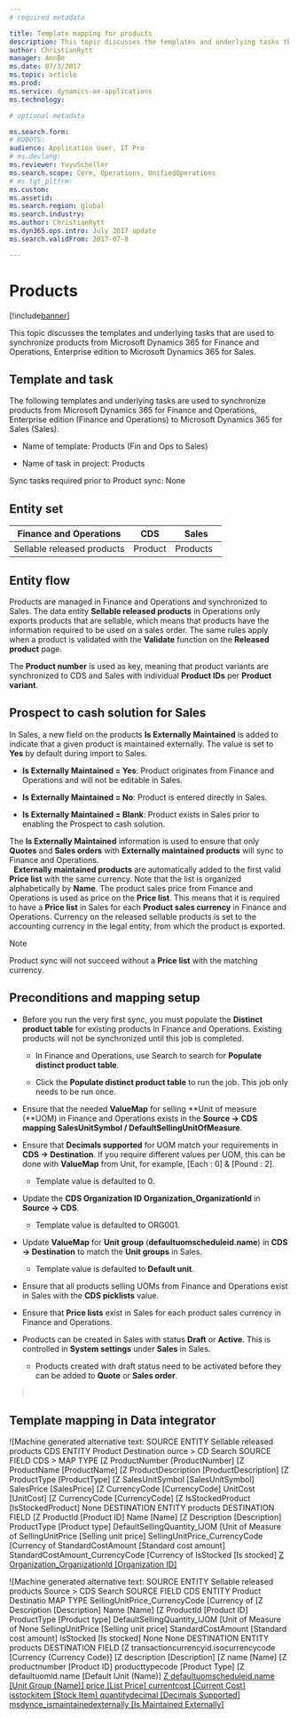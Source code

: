 ```yaml
---
# required metadata

title: Template mapping for products
description: This topic discusses the templates and underlying tasks that are used to synchronize products from Microsoft Dynamics 365 for Finance and Operations, Enterprise edition to Microsoft Dynamics 365 for Sales.
author: ChristianRytt
manager: AnnBe
ms.date: 07/3/2017
ms.topic: article
ms.prod: 
ms.service: dynamics-ax-applications
ms.technology: 

# optional metadata

ms.search.form: 
# ROBOTS: 
audience: Application User, IT Pro
# ms.devlang: 
ms.reviewer: YuyuScheller
ms.search.scope: Core, Operations, UnifiedOperations
# ms.tgt_pltfrm: 
ms.custom: 
ms.assetid: 
ms.search.region: global
ms.search.industry: 
ms.author: ChristianRytt
ms.dyn365.ops.intro: July 2017 update 
ms.search.validFrom: 2017-07-8

---
```


# Products

[!include[banner](../includes/banner.md)]

This topic discusses the templates and underlying tasks that are used to synchronize products from Microsoft Dynamics 365 for Finance and Operations, Enterprise edition to Microsoft Dynamics 365 for Sales.

## Template and task

The following templates and underlying tasks are used to synchronize products from Microsoft Dynamics 365 for Finance and Operations, Enterprise edition (Finance and Operations) to Microsoft Dynamics 365 for Sales (Sales).

-   Name of template: Products (Fin and Ops to Sales)

-   Name of task in project: Products

Sync tasks required prior to Product sync: None

## Entity set

| **Finance and Operations** | **CDS** | **Sales**  |
|----------------------------|---------|------------|
| Sellable released products | Product | Products   |

## Entity flow

Products are managed in Finance and Operations and synchronized to Sales. The data entity **Sellable released products** in Operations only exports products that are sellable, which means that products have the information required to be used on a sales order. The same rules apply when a product is validated with the **Validate** function on the **Released product** page.

The **Product number** is used as key, meaning that product variants are synchronized to CDS and Sales with individual **Product IDs** per **Product variant**.

## Prospect to cash solution for Sales

In Sales, a new field on the products **Is Externally Maintained** is added to indicate that a given product is maintained externally. The value is set to **Yes** by default during import to Sales.

-   **Is Externally Maintained = Yes**: Product originates from Finance and Operations and will not be editable in Sales.

-   **Is Externally Maintained = No**: Product is entered directly in Sales.

-   **Is Externally Maintained = Blank**: Product exists in Sales prior to enabling the Prospect to cash solution.

The **Is Externally Maintained** information is used to ensure that only **Quotes** and **Sales orders** with **Externally maintained products** will sync to Finance and Operations.  
 
**Externally maintained products** are automatically added to the first valid **Price list** with the same currency. Note that the list is organized alphabetically by **Name**. The product sales price from Finance and Operations is used as price on the **Price list**. This means that it is required to have a **Price list** in Sales for each **Product sales currency** in Finance and Operations. Currency on the released sellable products is set to the accounting currency in the legal entity, from which the product is exported.

> [!NOTE]
> Product sync will not succeed without a **Price list** with the matching currency.

## Preconditions and mapping setup

-   Before you run the very first sync, you must populate the **Distinct product table** for existing products in Finance and Operations. Existing products will not be synchronized until this job is completed.

    -   In Finance and Operations, use Search to search for **Populate distinct product table**.

    -   Click the **Populate distinct product table** to run the job. This job only needs to be run once.

-   Ensure that the needed **ValueMap** for selling **Unit of measure (**UOM) in Finance and Operations exists in the **Source -\> CDS mapping SalesUnitSymbol / DefaultSellingUnitOfMeasure**.

-   Ensure that **Decimals supported** for UOM match your requirements in **CDS -\> Destination**. If you require different values per UOM, this can be done with **ValueMap** from Unit, for example, [Each : 0] & [Pound : 2].

    -   Template value is defaulted to 0.

-   Update the **CDS Organization ID Organization_OrganizationId** in **Source -\> CDS**.

    -   Template value is defaulted to ORG001.

-   Update **ValueMap** for **Unit group** (**defaultuomscheduleid.name**) in **CDS -\> Destination** to match the **Unit groups** in Sales.

    -   Template value is defaulted to **Default unit**.

-   Ensure that all products selling UOMs from Finance and Operations exist in Sales with the **CDS picklists** value.

-   Ensure that **Price lists** exist in Sales for each product sales currency in Finance and Operations.

-   Products can be created in Sales with status **Draft** or **Active**. This is controlled in **System settings** under **Sales** in Sales.

    -   Products created with draft status need to be activated before they can be added to **Quote** or **Sales order**.

>    

## Template mapping in Data integrator




![Machine generated alternative text: SOURCE ENTITY Sellable released products CDS ENTITY Product Destination ource \> CD Search SOURCE FIELD CDS \> MAP TYPE [Z ProductNumber [ProductNumber] [Z ProductName [ProductName] [Z ProductDescription [ProductDescription] [Z ProductType [ProductType] [Z SalesUnitSymbol [SalesUnitSymbol] SalesPrice [SalesPrice] [Z CurrencyCode [CurrencyCode] UnitCost [UnitCost] [Z CurrencyCode [CurrencyCode] [Z IsStockedProduct [IsStockedProduct] None DESTINATION ENTITY products DESTINATION FIELD [Z Productld [Product ID] Name [Name] [Z Description [Description] ProductType [Product type] DefaultSellingQuantity_lJOM [Unit of Measure of SellingUnitPrice [Selling unit price] SellingUnitPrice_CurrencyCode [Currency of StandardCostAmount [Standard cost amount] StandardCostAmount_CurrencyCode [Currency of IsStocked [Is stocked] [Z Organization_Organizationld [Organization ID] ](media/22c1d8a6496d190fa72b081a511dce79.png)

![Machine generated alternative text: SOURCE ENTITY Sellable released products Source \> CDS Search SOURCE FIELD CDS ENTITY Product Destinatio MAP TYPE SellingUnitPrice_CurrencyCode [Currency of [Z Description [Description] Name [Name] [Z Productld [Product ID] ProductType [Product type] DefaultSellingQuantity_lJOM [Unit of Measure of None SellingUnitPrice [Selling unit price] StandardCostAmount [Standard cost amount] IsStocked [Is stocked] None None DESTINATION ENTITY products DESTINATION FIELD [Z transactioncurrencyid.isocurrencycode [Currency (Currency Code)] [Z description [Description] [Z name [Name] [Z productnumber [Product ID] producttypecode [Product Type] [Z defaultuomid.name [Default IJnit (Name)] [Z defaultuomscheduleid.name [Unit Group (Name)] price [List Price] currentcost [Current Cost] isstockitem [Stock Item] quantitydecimal [Decimals Supported] msdynce_ismaintainedexternally [Is Maintained Externally] ](media/72292e8c28b64880d28810097e3a1f14.png)
